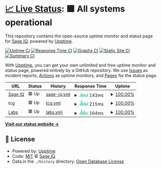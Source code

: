 # [📈 Live Status](https://status.sage-iq.com): <!--live status--> **🟩 All systems operational**

This repository contains the open-source uptime monitor and status page for [Sage IQ](http://sage-iq.com/), powered by [Upptime](https://github.com/upptime/upptime).

[![Uptime CI](https://github.com/sage-iq/upptime/workflows/Uptime%20CI/badge.svg)](https://github.com/sage-iq/upptime/actions?query=workflow%3A%22Uptime+CI%22)
[![Response Time CI](https://github.com/sage-iq/upptime/workflows/Response%20Time%20CI/badge.svg)](https://github.com/sage-iq/upptime/actions?query=workflow%3A%22Response+Time+CI%22)
[![Graphs CI](https://github.com/sage-iq/upptime/workflows/Graphs%20CI/badge.svg)](https://github.com/sage-iq/upptime/actions?query=workflow%3A%22Graphs+CI%22)
[![Static Site CI](https://github.com/sage-iq/upptime/workflows/Static%20Site%20CI/badge.svg)](https://github.com/sage-iq/upptime/actions?query=workflow%3A%22Static+Site+CI%22)
[![Summary CI](https://github.com/sage-iq/upptime/workflows/Summary%20CI/badge.svg)](https://github.com/sage-iq/upptime/actions?query=workflow%3A%22Summary+CI%22)

With [Upptime](https://upptime.js.org), you can get your own unlimited and free uptime monitor and status page, powered entirely by a GitHub repository. We use [Issues](https://github.com/sage-iq/upptime/issues) as incident reports, [Actions](https://github.com/sage-iq/upptime/actions) as uptime monitors, and [Pages](https://status.sage-iq.com) for the status page.

<!--start: status pages-->
<!-- This summary is generated by Upptime (https://github.com/upptime/upptime) -->
<!-- Do not edit this manually, your changes will be overwritten -->
<!-- prettier-ignore -->
| URL | Status | History | Response Time | Uptime |
| --- | ------ | ------- | ------------- | ------ |
| <img alt="" src="https://icons.duckduckgo.com/ip3/sage-iq.com.ico" height="13"> [Sage IQ](https://sage-iq.com/) | 🟩 Up | [sage-iq.yml](https://github.com/sage-iq/upptime/commits/HEAD/history/sage-iq.yml) | <details><summary><img alt="Response time graph" src="./graphs/sage-iq/response-time-week.png" height="20"> 143ms</summary><br><a href="https://status.sage-iq.com/history/sage-iq"><img alt="Response time 160" src="https://img.shields.io/endpoint?url=https%3A%2F%2Fraw.githubusercontent.com%2Fsage-iq%2Fupptime%2FHEAD%2Fapi%2Fsage-iq%2Fresponse-time.json"></a><br><a href="https://status.sage-iq.com/history/sage-iq"><img alt="24-hour response time 75" src="https://img.shields.io/endpoint?url=https%3A%2F%2Fraw.githubusercontent.com%2Fsage-iq%2Fupptime%2FHEAD%2Fapi%2Fsage-iq%2Fresponse-time-day.json"></a><br><a href="https://status.sage-iq.com/history/sage-iq"><img alt="7-day response time 143" src="https://img.shields.io/endpoint?url=https%3A%2F%2Fraw.githubusercontent.com%2Fsage-iq%2Fupptime%2FHEAD%2Fapi%2Fsage-iq%2Fresponse-time-week.json"></a><br><a href="https://status.sage-iq.com/history/sage-iq"><img alt="30-day response time 140" src="https://img.shields.io/endpoint?url=https%3A%2F%2Fraw.githubusercontent.com%2Fsage-iq%2Fupptime%2FHEAD%2Fapi%2Fsage-iq%2Fresponse-time-month.json"></a><br><a href="https://status.sage-iq.com/history/sage-iq"><img alt="1-year response time 161" src="https://img.shields.io/endpoint?url=https%3A%2F%2Fraw.githubusercontent.com%2Fsage-iq%2Fupptime%2FHEAD%2Fapi%2Fsage-iq%2Fresponse-time-year.json"></a></details> | <details><summary><a href="https://status.sage-iq.com/history/sage-iq">100.00%</a></summary><a href="https://status.sage-iq.com/history/sage-iq"><img alt="All-time uptime 100.00%" src="https://img.shields.io/endpoint?url=https%3A%2F%2Fraw.githubusercontent.com%2Fsage-iq%2Fupptime%2FHEAD%2Fapi%2Fsage-iq%2Fuptime.json"></a><br><a href="https://status.sage-iq.com/history/sage-iq"><img alt="24-hour uptime 100.00%" src="https://img.shields.io/endpoint?url=https%3A%2F%2Fraw.githubusercontent.com%2Fsage-iq%2Fupptime%2FHEAD%2Fapi%2Fsage-iq%2Fuptime-day.json"></a><br><a href="https://status.sage-iq.com/history/sage-iq"><img alt="7-day uptime 100.00%" src="https://img.shields.io/endpoint?url=https%3A%2F%2Fraw.githubusercontent.com%2Fsage-iq%2Fupptime%2FHEAD%2Fapi%2Fsage-iq%2Fuptime-week.json"></a><br><a href="https://status.sage-iq.com/history/sage-iq"><img alt="30-day uptime 100.00%" src="https://img.shields.io/endpoint?url=https%3A%2F%2Fraw.githubusercontent.com%2Fsage-iq%2Fupptime%2FHEAD%2Fapi%2Fsage-iq%2Fuptime-month.json"></a><br><a href="https://status.sage-iq.com/history/sage-iq"><img alt="1-year uptime 100.00%" src="https://img.shields.io/endpoint?url=https%3A%2F%2Fraw.githubusercontent.com%2Fsage-iq%2Fupptime%2FHEAD%2Fapi%2Fsage-iq%2Fuptime-year.json"></a></details>
| <img alt="" src="https://icons.duckduckgo.com/ip3/null.ico" height="13"> tcg | 🟩 Up | [tcg.yml](https://github.com/sage-iq/upptime/commits/HEAD/history/tcg.yml) | <details><summary><img alt="Response time graph" src="./graphs/tcg/response-time-week.png" height="20"> 215ms</summary><br><a href="https://status.sage-iq.com/history/tcg"><img alt="Response time 276" src="https://img.shields.io/endpoint?url=https%3A%2F%2Fraw.githubusercontent.com%2Fsage-iq%2Fupptime%2FHEAD%2Fapi%2Ftcg%2Fresponse-time.json"></a><br><a href="https://status.sage-iq.com/history/tcg"><img alt="24-hour response time 195" src="https://img.shields.io/endpoint?url=https%3A%2F%2Fraw.githubusercontent.com%2Fsage-iq%2Fupptime%2FHEAD%2Fapi%2Ftcg%2Fresponse-time-day.json"></a><br><a href="https://status.sage-iq.com/history/tcg"><img alt="7-day response time 215" src="https://img.shields.io/endpoint?url=https%3A%2F%2Fraw.githubusercontent.com%2Fsage-iq%2Fupptime%2FHEAD%2Fapi%2Ftcg%2Fresponse-time-week.json"></a><br><a href="https://status.sage-iq.com/history/tcg"><img alt="30-day response time 221" src="https://img.shields.io/endpoint?url=https%3A%2F%2Fraw.githubusercontent.com%2Fsage-iq%2Fupptime%2FHEAD%2Fapi%2Ftcg%2Fresponse-time-month.json"></a><br><a href="https://status.sage-iq.com/history/tcg"><img alt="1-year response time 275" src="https://img.shields.io/endpoint?url=https%3A%2F%2Fraw.githubusercontent.com%2Fsage-iq%2Fupptime%2FHEAD%2Fapi%2Ftcg%2Fresponse-time-year.json"></a></details> | <details><summary><a href="https://status.sage-iq.com/history/tcg">100.00%</a></summary><a href="https://status.sage-iq.com/history/tcg"><img alt="All-time uptime 100.00%" src="https://img.shields.io/endpoint?url=https%3A%2F%2Fraw.githubusercontent.com%2Fsage-iq%2Fupptime%2FHEAD%2Fapi%2Ftcg%2Fuptime.json"></a><br><a href="https://status.sage-iq.com/history/tcg"><img alt="24-hour uptime 100.00%" src="https://img.shields.io/endpoint?url=https%3A%2F%2Fraw.githubusercontent.com%2Fsage-iq%2Fupptime%2FHEAD%2Fapi%2Ftcg%2Fuptime-day.json"></a><br><a href="https://status.sage-iq.com/history/tcg"><img alt="7-day uptime 100.00%" src="https://img.shields.io/endpoint?url=https%3A%2F%2Fraw.githubusercontent.com%2Fsage-iq%2Fupptime%2FHEAD%2Fapi%2Ftcg%2Fuptime-week.json"></a><br><a href="https://status.sage-iq.com/history/tcg"><img alt="30-day uptime 100.00%" src="https://img.shields.io/endpoint?url=https%3A%2F%2Fraw.githubusercontent.com%2Fsage-iq%2Fupptime%2FHEAD%2Fapi%2Ftcg%2Fuptime-month.json"></a><br><a href="https://status.sage-iq.com/history/tcg"><img alt="1-year uptime 100.00%" src="https://img.shields.io/endpoint?url=https%3A%2F%2Fraw.githubusercontent.com%2Fsage-iq%2Fupptime%2FHEAD%2Fapi%2Ftcg%2Fuptime-year.json"></a></details>
| <img alt="" src="https://icons.duckduckgo.com/ip3/labs.sage-iq.com.ico" height="13"> [Labs](https://labs.sage-iq.com/) | 🟩 Up | [labs.yml](https://github.com/sage-iq/upptime/commits/HEAD/history/labs.yml) | <details><summary><img alt="Response time graph" src="./graphs/labs/response-time-week.png" height="20"> 164ms</summary><br><a href="https://status.sage-iq.com/history/labs"><img alt="Response time 215" src="https://img.shields.io/endpoint?url=https%3A%2F%2Fraw.githubusercontent.com%2Fsage-iq%2Fupptime%2FHEAD%2Fapi%2Flabs%2Fresponse-time.json"></a><br><a href="https://status.sage-iq.com/history/labs"><img alt="24-hour response time 132" src="https://img.shields.io/endpoint?url=https%3A%2F%2Fraw.githubusercontent.com%2Fsage-iq%2Fupptime%2FHEAD%2Fapi%2Flabs%2Fresponse-time-day.json"></a><br><a href="https://status.sage-iq.com/history/labs"><img alt="7-day response time 164" src="https://img.shields.io/endpoint?url=https%3A%2F%2Fraw.githubusercontent.com%2Fsage-iq%2Fupptime%2FHEAD%2Fapi%2Flabs%2Fresponse-time-week.json"></a><br><a href="https://status.sage-iq.com/history/labs"><img alt="30-day response time 183" src="https://img.shields.io/endpoint?url=https%3A%2F%2Fraw.githubusercontent.com%2Fsage-iq%2Fupptime%2FHEAD%2Fapi%2Flabs%2Fresponse-time-month.json"></a><br><a href="https://status.sage-iq.com/history/labs"><img alt="1-year response time 215" src="https://img.shields.io/endpoint?url=https%3A%2F%2Fraw.githubusercontent.com%2Fsage-iq%2Fupptime%2FHEAD%2Fapi%2Flabs%2Fresponse-time-year.json"></a></details> | <details><summary><a href="https://status.sage-iq.com/history/labs">100.00%</a></summary><a href="https://status.sage-iq.com/history/labs"><img alt="All-time uptime 100.00%" src="https://img.shields.io/endpoint?url=https%3A%2F%2Fraw.githubusercontent.com%2Fsage-iq%2Fupptime%2FHEAD%2Fapi%2Flabs%2Fuptime.json"></a><br><a href="https://status.sage-iq.com/history/labs"><img alt="24-hour uptime 100.00%" src="https://img.shields.io/endpoint?url=https%3A%2F%2Fraw.githubusercontent.com%2Fsage-iq%2Fupptime%2FHEAD%2Fapi%2Flabs%2Fuptime-day.json"></a><br><a href="https://status.sage-iq.com/history/labs"><img alt="7-day uptime 100.00%" src="https://img.shields.io/endpoint?url=https%3A%2F%2Fraw.githubusercontent.com%2Fsage-iq%2Fupptime%2FHEAD%2Fapi%2Flabs%2Fuptime-week.json"></a><br><a href="https://status.sage-iq.com/history/labs"><img alt="30-day uptime 100.00%" src="https://img.shields.io/endpoint?url=https%3A%2F%2Fraw.githubusercontent.com%2Fsage-iq%2Fupptime%2FHEAD%2Fapi%2Flabs%2Fuptime-month.json"></a><br><a href="https://status.sage-iq.com/history/labs"><img alt="1-year uptime 100.00%" src="https://img.shields.io/endpoint?url=https%3A%2F%2Fraw.githubusercontent.com%2Fsage-iq%2Fupptime%2FHEAD%2Fapi%2Flabs%2Fuptime-year.json"></a></details>

<!--end: status pages-->

[**Visit our status website →**](https://status.sage-iq.com)

## 📄 License

- Powered by: [Upptime](https://github.com/upptime/upptime)
- Code: [MIT](./LICENSE) © [Sage IQ](http://sage-iq.com/)
- Data in the `./history` directory: [Open Database License](https://opendatacommons.org/licenses/odbl/1-0/)
